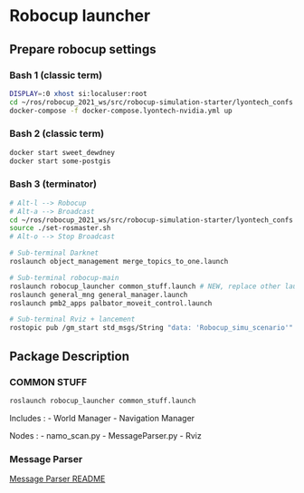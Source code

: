 # Robocup launcher



## Prepare robocup settings

### Bash 1 (classic term)
```bash
DISPLAY=:0 xhost si:localuser:root
cd ~/ros/robocup_2021_ws/src/robocup-simulation-starter/lyontech_confs
docker-compose -f docker-compose.lyontech-nvidia.yml up
```

### Bash 2 (classic term)
```bash
docker start sweet_dewdney
docker start some-postgis
```

### Bash 3 (terminator)
```bash
# Alt-l --> Robocup
# Alt-a --> Broadcast
cd ~/ros/robocup_2021_ws/src/robocup-simulation-starter/lyontech_confs
source ./set-rosmaster.sh
# Alt-o --> Stop Broadcast

# Sub-terminal Darknet
roslaunch object_management merge_topics_to_one.launch

# Sub-terminal robocup-main
roslaunch robocup_launcher common_stuff.launch # NEW, replace other launches. Details in section COMMON STUFF below
roslaunch general_mng general_manager.launch
roslaunch pmb2_apps palbator_moveit_control.launch

# Sub-terminal Rviz + lancement 
rostopic pub /gm_start std_msgs/String "data: 'Robocup_simu_scenario'"

```



## Package Description

### COMMON STUFF

```bash
roslaunch robocup_launcher common_stuff.launch
```

Includes :
    - World Manager
    - Navigation Manager  


Nodes :
    - namo_scan.py
    - MessageParser.py
    - Rviz


### Message Parser

[Message Parser README](script/README.md)